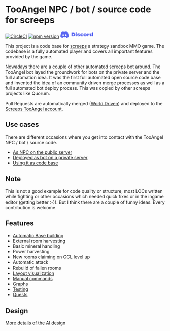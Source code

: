 # TooAngel NPC / bot / source code for screeps

[![CircleCI](https://circleci.com/gh/TooAngel/screeps.svg?style=svg)](https://circleci.com/gh/TooAngel/screeps)
[![npm version](https://badge.fury.io/js/screeps-bot-tooangel.svg)](https://badge.fury.io/js/screeps-bot-tooangel)
[![discord](./doc/discord-logo-blue.png)](https://discord.gg/RrGFHKb)


This project is a code base for [screeps](https://screeps.com/) a strategy sandbox MMO game. The codebase is a fully automated player and covers all important features provided by the game.

Nowadays there are a couple of other automated screeps bot around. The
TooAngel bot layed the groundwork for bots on the private server and the full
automation idea. It was the first full automated open source code base and
invented the idea of an community driven merge processes as well as a full
automated bot deploy process. This was copied by other screeps projects like Quorum.

Pull Requests are automatically merged ([World Driven](https://www.worlddriven.org)) and deployed to the
[Screeps TooAngel account](https://www.screeps.com).

## Use cases

There are different occasions where you get into contact with the TooAngel NPC / bot / source code.

- [As NPC on the public server](doc/NPC.md)
- [Deployed as bot on a private server](doc/Bot.md)
- [Using it as code base](doc/CodeBase.md)

## Note

This is not a good example for code quality or structure, most LOCs written
while fighting or other occasions which needed quick fixes or in the ingame
editor (getting better :-)). But I think there are a couple of funny ideas.
Every contribution is welcome.

## Features

 - [Automatic Base building](doc/BaseBuilding.md)
 - External room harvesting
 - Basic mineral handling
 - Power harvesting
 - New rooms claiming on GCL level up
 - Automatic attack
 - Rebuild of fallen rooms
 - [Layout visualization](doc/Visualization.md)
 - [Manual commands](doc/Manual.md)
 - [Graphs](doc/Graphs.md)
 - [Testing](doc/Testing.md)
 - [Quests](doc/Quests.md)

## Design

[More details of the AI design](doc/Design.md)
